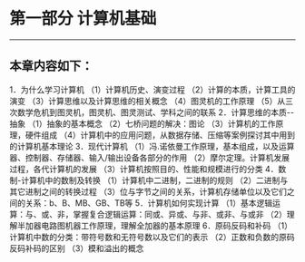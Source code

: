 # 第一部分 计算机基础
---
## 本章内容如下：

1．为什么学习计算机
（1）计算机历史、演变过程
（2）计算的本质，计算工具的演变
（3）计算思维以及计算思维的相关概念
（4）图灵机的工作原理
（5）从三次数学危机到图灵机，图灵机、图灵测试、学科之间的联系
2．计算思维的本质--抽象
（1）抽象的基本概念
（2）七桥问题的解决：图论
（3）计算机的工作原理，硬件组成
（4）计算机中的应用问题，从数据存储、压缩等案例探讨其中用到的计算机基本理论
3．现代计算机
（1）冯.诺依曼工作原理，基本组成，以及运算器、控制器、存储器、输入/输出设备各部分的作用
（2）摩尔定理。计算机发展过程，各代计算机的发展
（3）计算机按照目的、性能和规模进行的分类
4．数制-计算机中的数制及转换
（1）计算机中二进制，二进制的规则
（2）二进制与其它进制之间的转换过程
（3）位与字节之间的关系，计算机存储单位以及它们之间的关系：b、B、MB、GB、TB等
5．计算机如何实现计算
（1）基本逻辑运算：与、或、非，掌握复合逻辑运算：同或、异或、与非、或非、与或非
（2）理解半加器电路图机器工作原理，理解全加器的基本原理
6．原码反码和补码
（1）计算机中数的分类：带符号数和无符号数以及它们的表示
（2）正数和负数的原码反码补码的区别
（3）模和溢出的概念

